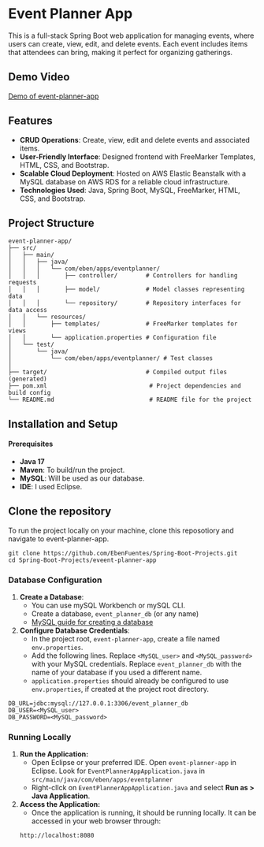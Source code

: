 # Event Planner App

This is a full-stack Spring Boot web application for managing events, where users can create, view, edit, and delete events.
Each event includes items that attendees can bring, making it perfect for organizing gatherings.

## Demo Video
[Demo of event-planner-app]([event-planner-demo.mp4](https://github.com/EbenFuentes/Spring-Boot-Projects/blob/master/video-demos/event-planner-demo.mp4))


## Features
- **CRUD Operations**: Create, view, edit and delete events and associated items.
- **User-Friendly Interface**: Designed frontend with FreeMarker Templates, HTML, CSS, and Bootstrap.
- **Scalable Cloud Deployment**: Hosted on AWS Elastic Beanstalk with a MySQL database on AWS RDS for a reliable cloud infrastructure.
- **Technologies Used**: Java, Spring Boot, MySQL, FreeMarker, HTML, CSS, and Bootstrap.

## Project Structure
```
event-planner-app/
├── src/
│   ├── main/
│   │   ├── java/
│   │   │   └── com/eben/apps/eventplanner/
│   │   │       ├── controller/        # Controllers for handling requests
│   │   │       ├── model/             # Model classes representing data
│   │   │       └── repository/        # Repository interfaces for data access
│   │   └── resources/
│   │       ├── templates/             # FreeMarker templates for views
│   │       └── application.properties # Configuration file
│   └── test/
│       └── java/
│           └── com/eben/apps/eventplanner/ # Test classes
│
├── target/                            # Compiled output files (generated)
├── pom.xml                             # Project dependencies and build config
└── README.md                           # README file for the project

```

## Installation and Setup
#### Prerequisites
- **Java 17**
- **Maven**: To build/run the project.
- **MySQL**: Will be used as our database.
- **IDE**: I used Eclipse.

## Clone the repository
To run the project locally on your machine, clone this reposotiory and navigate to event-planner-app.


```
git clone https://github.com/EbenFuentes/Spring-Boot-Projects.git
cd Spring-Boot-Projects/eveent-planner-app

```



### Database Configuration
1. **Create a Database**:
	- You can use mySQL Workbench or mySQL CLI.
    - Create a database, ``event_planner_db`` (or any name)
    - [MySQL guide for creating a database](https://dev.mysql.com/doc/mysql-getting-started/en/)
2. **Configure Database Credentials**:
	- In the project root, ``event-planner-app``, create a file named ``env.properties``.
    - Add the following lines. Replace ``<MySQL_user>`` and ``<MySQL_password>`` with your MySQL credentials. Replace ``event_planner_db`` with the name of your database if you used a different name.
    - ``application.properties`` should already be configured to use ``env.properties``, if created at the project root directory.
	
```
DB_URL=jdbc:mysql://127.0.0.1:3306/event_planner_db
DB_USER=<MySQL_user>
DB_PASSWORD=<MySQL_password>

```

### Running Locally
1. **Run the Application:**
	- Open Eclipse or your preferred IDE. Open ``event-planner-app`` in Eclipse. Look for ``EventPlannerAppApplication.java`` in ``src/main/java/com/eben/apps/eventplanner``
    - Right-cllck on ``EventPlannerAppApplication.java`` and select **Run as > Java Application**.
2. **Access the Application:**
	- Once the application is running, it should be running locally. It can be accessed in your web browser through:
	```
	http://localhost:8080
	```
	

